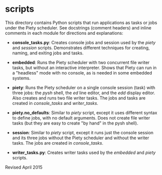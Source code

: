 
scripts
=======

This directory contains Python scripts that run applications as tasks
or jobs under the Piety scheduler.  See docstrings (comment headers)
and inline comments in each module for directions and explanations:

- **console_tasks.py**: Creates console jobs and session used by the
    *piety* and *session* scripts.  Demonstrates different techniques
    for creating, naming, and exiting jobs and tasks.

- **embedded**: Runs the Piety scheduler with two concurrent file writer
   tasks, but without an interactive interpreter.  Shows that Piety
   can run in a "headless" mode with no console, as is needed in some
   embedded systems.

- **piety**: Runs the Piety scheduler on a single console session
    (task) with three jobs: the *pysh* shell, the *ed* line editor,
    and the *edd* display editor.  Also creates and runs two file
    writer tasks.  The jobs and tasks are created in *console_tasks*
    and *writer_tasks*.

- **piety.no_defaults**: Similar to  *piety* script, except it uses different
   syntax to define jobs, with no default arguments.  Does not create
   file writer tasks (but they are easy to create "by hand" in the pysh shell).

- **session**: Similar to *piety* script, except it runs just the
    console session and its three jobs without the Piety scheduler and
    without the writer tasks.  The jobs are created in
    *console_tasks*.

- **writer_tasks.py**: Creates writer tasks used by the *embedded* and
    *piety* scripts.

Revised April 2015

